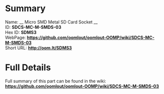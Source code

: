 
Summary
=================
  
Name: __ Micro SMD Metal SD Card Socket __    
ID: __SDCS-MC-M-SMDS-03__   
Hex ID: __SDMS3__   
WebPage: __https://github.com/oomlout/oomlout-OOMP/wiki/SDCS-MC-M-SMDS-03__   
Short URL: __http://oom.lt/SDMS3__   

Full Details
==========================
Full summary of this part can be found in the wiki:   
__https://github.com/oomlout/oomlout-OOMP/wiki/SDCS-MC-M-SMDS-03__    

